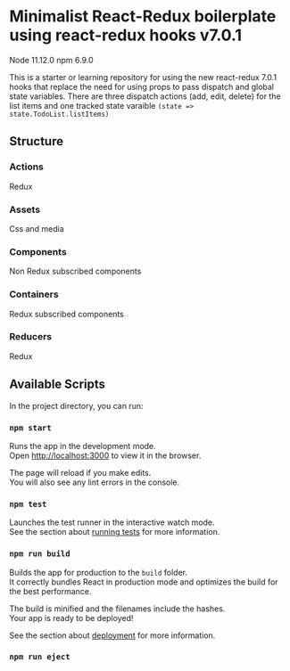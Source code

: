 # Minimalist React-Redux boilerplate using react-redux hooks v7.0.1

Node 11.12.0
npm 6.9.0

This is a starter or learning repository for using the new react-redux 7.0.1 hooks that replace the need for using props to pass dispatch and global state variables. There are three dispatch actions (add, edit, delete) for the list items and one tracked state varaible
`(state => state.TodoList.listItems)`

## Structure

### Actions

Redux

### Assets

Css and media

### Components

Non Redux subscribed components

### Containers

Redux subscribed components

### Reducers

Redux

## Available Scripts

In the project directory, you can run:

### `npm start`

Runs the app in the development mode.<br>
Open [http://localhost:3000](http://localhost:3000) to view it in the browser.

The page will reload if you make edits.<br>
You will also see any lint errors in the console.

### `npm test`

Launches the test runner in the interactive watch mode.<br>
See the section about [running tests](https://facebook.github.io/create-react-app/docs/running-tests) for more information.

### `npm run build`

Builds the app for production to the `build` folder.<br>
It correctly bundles React in production mode and optimizes the build for the best performance.

The build is minified and the filenames include the hashes.<br>
Your app is ready to be deployed!

See the section about [deployment](https://facebook.github.io/create-react-app/docs/deployment) for more information.

### `npm run eject`
